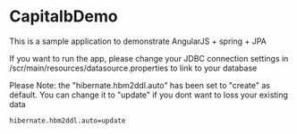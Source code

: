 CapitalbDemo
============

This is a sample application to demonstrate  AngularJS + spring + JPA

If you want to run the app, please change your JDBC connection settings in /scr/main/resources/datasource.properties to link to your database

Please Note: the "hibernate.hbm2ddl.auto" has been set to "create" as default. You can change it to "update" if you dont want to loss your existing data

```bash
hibernate.hbm2ddl.auto=update
```


